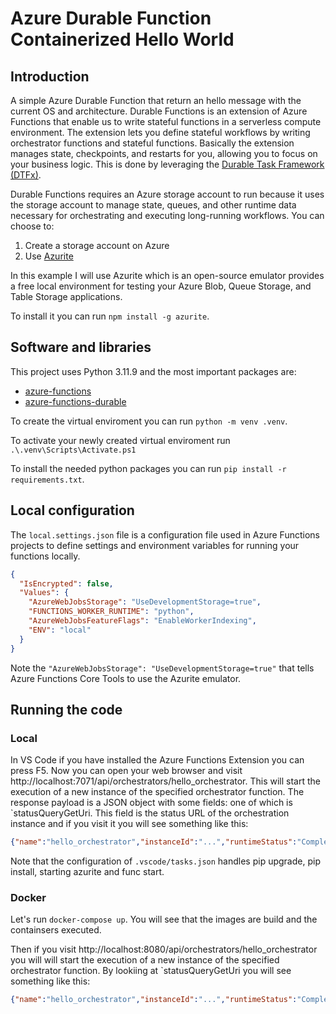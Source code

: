 # Azure Durable Function Containerized Hello World

## Introduction

A simple Azure Durable Function that return an hello message with the current OS and architecture. Durable Functions is an extension of Azure Functions that enable us to write stateful functions in a serverless compute environment. The extension lets you define stateful workflows by writing orchestrator functions and stateful functions. Basically the extension manages state, checkpoints, and restarts for you, allowing you to focus on your business logic. This is done by leveraging the [Durable Task Framework (DTFx)](https://github.com/Azure/durabletask).

Durable Functions requires an Azure storage account to run because it uses the storage account to manage state, queues, and other runtime data necessary for orchestrating and executing long-running workflows. You can choose to:

1. Create a storage account on Azure
2. Use [Azurite](https://github.com/Azure/Azurite)

In this example I will use Azurite which is an open-source emulator provides a free local environment for testing your Azure Blob, Queue Storage, and Table Storage applications. 

To install it you can run `npm install -g azurite`.

## Software and libraries

This project uses Python 3.11.9 and the most important packages are:

- [azure-functions](https://pypi.org/project/azure-functions/)
- [azure-functions-durable](https://pypi.org/project/azure-functions-durable/)

To create the virtual enviroment you can run `python -m venv .venv`.

To activate your newly created virtual enviroment run `.\.venv\Scripts\Activate.ps1`

To install the needed python packages you can run `pip install -r requirements.txt`.

## Local configuration

The `local.settings.json` file is a configuration file used in Azure Functions projects to define settings and environment variables for running your functions locally.

```json
{
  "IsEncrypted": false,
  "Values": {
    "AzureWebJobsStorage": "UseDevelopmentStorage=true",
    "FUNCTIONS_WORKER_RUNTIME": "python",
    "AzureWebJobsFeatureFlags": "EnableWorkerIndexing",
    "ENV": "local"
  }
}
```

Note the `"AzureWebJobsStorage": "UseDevelopmentStorage=true"` that tells Azure Functions Core Tools to use the Azurite emulator.

## Running the code 

### Local

In VS Code if you have installed the Azure Functions Extension you can press F5. Now you can open your web browser and visit http://localhost:7071/api/orchestrators/hello_orchestrator. This will start the execution of a new instance of the specified orchestrator function. The response payload is a JSON object with some fields: one of which is `statusQueryGetUri. This field is the status URL of the orchestration instance and if you visit it you will see something like this:

```json
{"name":"hello_orchestrator","instanceId":"...","runtimeStatus":"Completed","input":null,"customStatus":null,"output":"Hello World! from Windows operating system on 64bit WindowsPE architecture in local enviroment","createdTime":"...","lastUpdatedTime":"..."}
```

Note that the configuration of `.vscode/tasks.json` handles pip upgrade, pip install, starting azurite and func start.

### Docker

Let's run `docker-compose up`. You will see that the images are build and the containsers executed.

Then if you visit http://localhost:8080/api/orchestrators/hello_orchestrator you will will start the execution of a new instance of the specified orchestrator function. By lookiing at `statusQueryGetUri you will see something like this:

```json
{"name":"hello_orchestrator","instanceId":"...","runtimeStatus":"Completed","input":null,"customStatus":null,"output":"Hello World! from Windows operating system on 64bit WindowsPE architecture in local-docker enviroment","createdTime":"...","lastUpdatedTime":"..."}
```